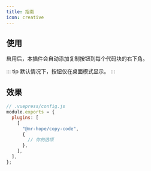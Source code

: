 ```yaml
---
title: 指南
icon: creative
---
```


## 使用

启用后，本插件会自动添加复制按钮到每个代码块的右下角。

::: tip
默认情况下，按钮仅在桌面模式显示。
:::

## 效果

```js
// .vuepress/config.js
module.exports = {
  plugins: [
    [
      "@mr-hope/copy-code",
      {
        // 你的选项
      },
    ],
  ],
};
```
